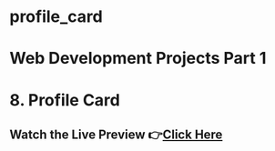 # profile_card

# Web Development Projects Part 1
# 8. Profile Card

## Watch the Live Preview 👉[Click Here](https://omkarpandey43.github.io/Web-Development-Projects-Part-1/8-Profile_Card/)


